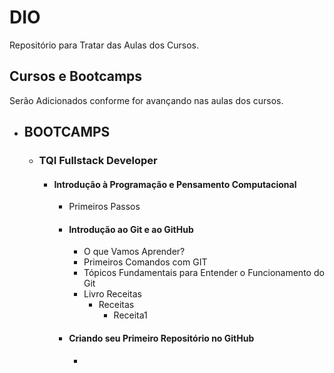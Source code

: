 # DIO

Repositório para Tratar das Aulas dos Cursos.

## Cursos e Bootcamps

Serão Adicionados conforme for avançando nas aulas dos cursos. 



- ## BOOTCAMPS

    - ### TQI Fullstack Developer

       - #### Introdução à Programação e Pensamento Computacional

         - Primeiros Passos

         - #### Introdução ao Git e ao GitHub

           - O que Vamos Aprender?
           - Primeiros Comandos com GIT
           - Tópicos Fundamentais para Entender o Funcionamento do Git
           - Livro Receitas
             - Receitas
               - Receita1

         - #### Criando seu Primeiro Repositório no GitHub

           - 

